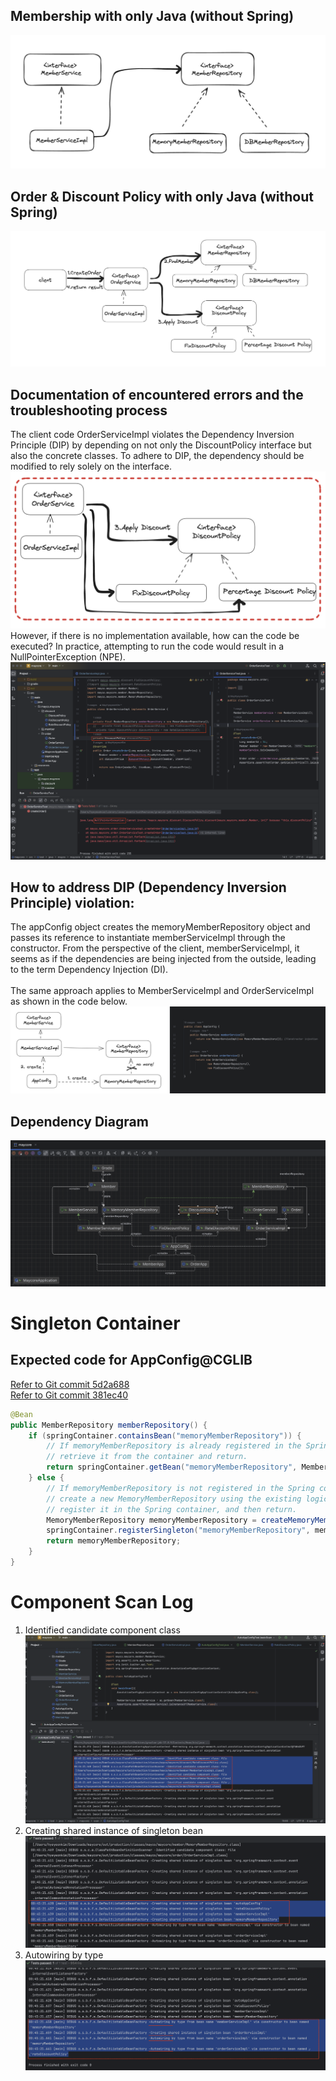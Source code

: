 ## Membership with only Java (without Spring)

![memberService](https://github.com/MayHyeyeonKim/maycore/blob/main/images/classDiagram.png)

## Order & Discount Policy with only Java (without Spring)

![Order&DiscountService](https://github.com/MayHyeyeonKim/maycore/blob/main/images/Order&DiscountService.png)

## Documentation of encountered errors and the troubleshooting process
The client code OrderServiceImpl violates the Dependency Inversion Principle (DIP) by depending on not only the DiscountPolicy interface but also the concrete classes. To adhere to DIP, the dependency should be modified to rely solely on the interface.
![DIP&OCP](https://github.com/MayHyeyeonKim/maycore/blob/main/images/DIPOCP.png)
However, if there is no implementation available, how can the code be executed? In practice, attempting to run the code would result in a NullPointerException (NPE).
![NullPointerException](https://github.com/MayHyeyeonKim/maycore/blob/main/images/NullPointerException.png)

## How to address DIP (Dependency Inversion Principle) violation:
The appConfig object creates the memoryMemberRepository object and passes its reference to instantiate memberServiceImpl through the constructor. 
From the perspective of the client, memberServiceImpl, it seems as if the dependencies are being injected from the outside, leading to the term Dependency Injection (DI). <br>
<br>
The same approach applies to MemberServiceImpl and OrderServiceImpl as shown in the code below.
![AppConfig_DI](https://github.com/MayHyeyeonKim/maycore/blob/main/images/AppConfig_DI.png)

## Dependency Diagram
![Dependency Diagram](https://github.com/MayHyeyeonKim/maycore/blob/main/images/dependencyDiagram.png)

# Singleton Container
## Expected code for AppConfig@CGLIB
[Refer to Git commit 5d2a688](https://github.com/MayHyeyeonKim/maycore/commit/5d2a68858e49ff5cb87a1bb5da79801e6c6076b7) <br>
[Refer to Git commit 381ec40](https://github.com/MayHyeyeonKim/maycore/commit/381ec4004c4b415a71e98a382bf94f947ceb9f02)


```java
@Bean
public MemberRepository memberRepository() {
    if (springContainer.containsBean("memoryMemberRepository")) {
        // If memoryMemberRepository is already registered in the Spring container,
        // retrieve it from the container and return.
        return springContainer.getBean("memoryMemberRepository", MemberRepository.class);
    } else {
        // If memoryMemberRepository is not registered in the Spring container,
        // create a new MemoryMemberRepository using the existing logic,
        // register it in the Spring container, and then return.
        MemoryMemberRepository memoryMemberRepository = createMemoryMemberRepository();
        springContainer.registerSingleton("memoryMemberRepository", memoryMemberRepository);
        return memoryMemberRepository;
    }
}

```

# Component Scan Log
1. Identified candidate component class <br>
   ![Identified candidate component class](https://github.com/MayHyeyeonKim/maycore/blob/main/images/componentScan1.png)
2. Creating shared instance of singleton bean <br>
   ![Creating shared instance of singleton bean](https://github.com/MayHyeyeonKim/maycore/blob/main/images/componentScan2.png)
3. Autowiring by type <br>
   ![Autowiring by type](https://github.com/MayHyeyeonKim/maycore/blob/main/images/componentScan3.png)


